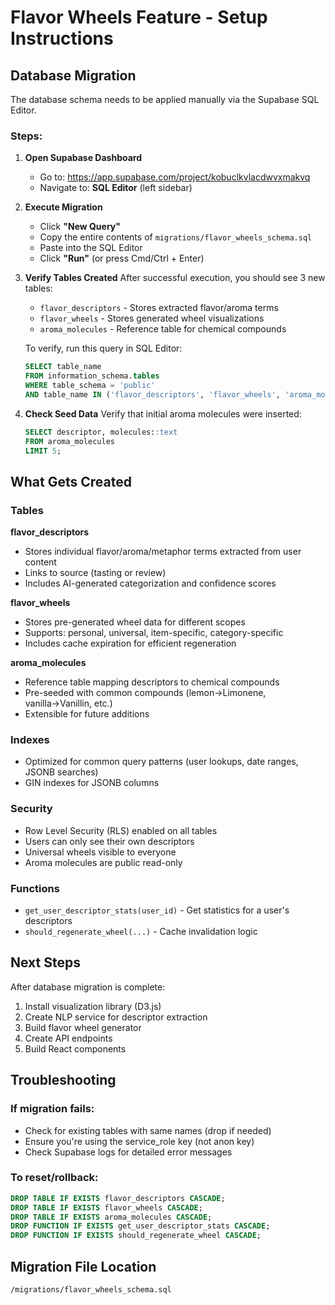# Flavor Wheels Feature - Setup Instructions

## Database Migration

The database schema needs to be applied manually via the Supabase SQL Editor.

### Steps:

1. **Open Supabase Dashboard**
   - Go to: https://app.supabase.com/project/kobuclkvlacdwvxmakvq
   - Navigate to: **SQL Editor** (left sidebar)

2. **Execute Migration**
   - Click **"New Query"**
   - Copy the entire contents of `migrations/flavor_wheels_schema.sql`
   - Paste into the SQL Editor
   - Click **"Run"** (or press Cmd/Ctrl + Enter)

3. **Verify Tables Created**
   After successful execution, you should see 3 new tables:
   - `flavor_descriptors` - Stores extracted flavor/aroma terms
   - `flavor_wheels` - Stores generated wheel visualizations
   - `aroma_molecules` - Reference table for chemical compounds

   To verify, run this query in SQL Editor:
   ```sql
   SELECT table_name
   FROM information_schema.tables
   WHERE table_schema = 'public'
   AND table_name IN ('flavor_descriptors', 'flavor_wheels', 'aroma_molecules');
   ```

4. **Check Seed Data**
   Verify that initial aroma molecules were inserted:
   ```sql
   SELECT descriptor, molecules::text
   FROM aroma_molecules
   LIMIT 5;
   ```

## What Gets Created

### Tables

**flavor_descriptors**
- Stores individual flavor/aroma/metaphor terms extracted from user content
- Links to source (tasting or review)
- Includes AI-generated categorization and confidence scores

**flavor_wheels**
- Stores pre-generated wheel data for different scopes
- Supports: personal, universal, item-specific, category-specific
- Includes cache expiration for efficient regeneration

**aroma_molecules**
- Reference table mapping descriptors to chemical compounds
- Pre-seeded with common compounds (lemon→Limonene, vanilla→Vanillin, etc.)
- Extensible for future additions

### Indexes
- Optimized for common query patterns (user lookups, date ranges, JSONB searches)
- GIN indexes for JSONB columns

### Security
- Row Level Security (RLS) enabled on all tables
- Users can only see their own descriptors
- Universal wheels visible to everyone
- Aroma molecules are public read-only

### Functions
- `get_user_descriptor_stats(user_id)` - Get statistics for a user's descriptors
- `should_regenerate_wheel(...)` - Cache invalidation logic

## Next Steps

After database migration is complete:
1. Install visualization library (D3.js)
2. Create NLP service for descriptor extraction
3. Build flavor wheel generator
4. Create API endpoints
5. Build React components

## Troubleshooting

### If migration fails:
- Check for existing tables with same names (drop if needed)
- Ensure you're using the service_role key (not anon key)
- Check Supabase logs for detailed error messages

### To reset/rollback:
```sql
DROP TABLE IF EXISTS flavor_descriptors CASCADE;
DROP TABLE IF EXISTS flavor_wheels CASCADE;
DROP TABLE IF EXISTS aroma_molecules CASCADE;
DROP FUNCTION IF EXISTS get_user_descriptor_stats CASCADE;
DROP FUNCTION IF EXISTS should_regenerate_wheel CASCADE;
```

## Migration File Location
`/migrations/flavor_wheels_schema.sql`
